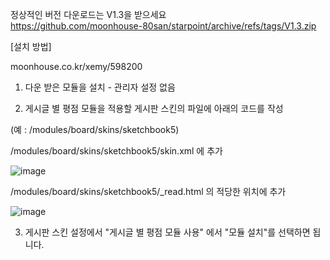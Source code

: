 정상적인 버전 다운로드는 V1.3을 받으세요</br>
https://github.com/moonhouse-80san/starpoint/archive/refs/tags/V1.3.zip

[설치 방법]

moonhouse.co.kr/xemy/598200

1. 다운 받은 모듈을 설치 - 관리자 설정 없음

2. 게시글 별 평점 모듈을 적용할 게시판 스킨의 파일에 아래의 코드를 작성 

(예 : /modules/board/skins/sketchbook5)

 

/modules/board/skins/sketchbook5/skin.xml 에 추가


![image](https://github.com/user-attachments/assets/7790ba54-73b1-42ed-aa8b-54ccf958c6a4)



/modules/board/skins/sketchbook5/_read.html 의 적당한 위치에 추가


![image](https://github.com/user-attachments/assets/67a5b52a-5ad1-4554-ac2b-09fc44e9b315)

 

3. 게시판 스킨 설정에서 "게시글 별 평점 모듈 사용" 에서 "모듈 설치"를 선택하면 됩니다.

